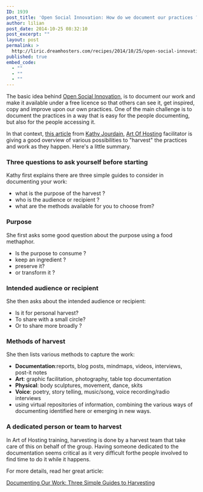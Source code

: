 ```yaml
---
ID: 1939
post_title: 'Open Social Innovation: How do we document our practices ?'
author: lilian
post_date: 2014-10-25 08:32:10
post_excerpt: ""
layout: post
permalink: >
  http://liric.dreamhosters.com/recipes/2014/10/25/open-social-innovation-how-do-we-document-our-practices/
published: true
embed_code:
  - ""
  - ""
  - ""
---
```

The basic idea behind <a title="Open Social Innovation" href="http://www.co-creative-recipes.cc/open-social-innovation/">Open Social Innovation</a>, is to document our work and make it available under a free licence so that others can see it, get inspired, copy and improve upon our own practices. One of the main challenge is to document the practices in a way that is easy for the people documenting, but also for the people accessing it.

In that context, <a href="http://shapeshiftstrategies.com/2014/10/05/documenting-our-work-three-simple-guides-to-harvesting/">this article</a> from <a href="http://shapeshiftstrategies.com/">Kathy Jourdain</a>, <a title="AoH (Art of Hosting)" href="http://www.co-creative-recipes.cc/recipes/aoh-art-of-hosting/">Art Of Hosting</a> facilitator is giving a good overview of various possibilities to "harvest" the practices and work as they happen. Here's a little summary.<!--more-->
<h3>Three questions to ask yourself before starting</h3>
Kathy first explains there are three simple guides to consider in documenting your work:
<ul>
	<li>what is the purpose of the harvest ?</li>
	<li>who is the audience or recipient ?</li>
	<li>what are the methods available for you to choose from?</li>
</ul>
<h3>Purpose</h3>
She first asks some good question about the purpose using a food methaphor.
<ul>
	<li>Is the purpose to consume ?</li>
	<li>keep an ingredient ?</li>
	<li>preserve it?</li>
	<li>or transform it ?</li>
</ul>
<h3>Intended audience or recipient</h3>
She then asks about the intended audience or recipient:
<ul>
	<li>Is it for personal harvest?</li>
	<li>To share with a small circle?</li>
	<li>Or to share more broadly ?</li>
</ul>
<h3>Methods of harvest</h3>
She then lists various methods to capture the work:
<ul>
	<li><strong>Documentation</strong>:reports, blog posts, mindmaps, videos, interviews, post-it notes</li>
	<li><strong>Art</strong>: graphic facilitation, photography, table top documentation</li>
	<li><strong>Physical</strong>: body sculptures, movement, dance, skits</li>
	<li><strong>Voice</strong>: poetry, story telling, music/song, voice recording/radio interviews</li>
	<li>using virtual repositories of information, combining the various ways of documenting identified here or emerging in new ways.</li>
</ul>
<h3>A dedicated person or team to harvest</h3>
In Art of Hosting training, harvesting is done by a harvest team that take care of this on behalf of the group. Having someone dedicated to the documentation seems critical as it very difficult forthe people involved to find time to do it while it happens.

For more details, read her great article:

<a href="http://shapeshiftstrategies.com/2014/10/05/documenting-our-work-three-simple-guides-to-harvesting/">Documenting Our Work: Three Simple Guides to Harvesting</a>